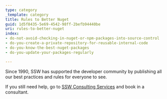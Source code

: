 ```yaml
---
type: category
_template: category
title: Rules to Better Nuget
guid: 1d5f8435-5e69-4542-98ff-2befb94440be
uri: rules-to-better-nuget
index:
- do-not-avoid-checking-in-nuget-or-npm-packages-into-source-control
- do-you-create-a-private-repository-for-reusable-internal-code
- do-you-know-the-best-nuget-packages
- do-you-update-your-packages-regularly

---
```

Since 1990, SSW has supported the developer community by publishing all our best practices and rules for everyone to see.

If you still need help, go to [SSW Consulting Services](https://www.ssw.com.au/ssw/Consulting/Default.aspx) and book in a consultant.
